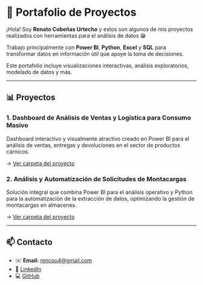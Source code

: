 # 💼 Portafolio de Proyectos

¡Hola! Soy **Renato Cobeñas Urtecho** y estos son algunos de mis proyectos realizados con herramientas para el análisis de datos 😁

Trabajo principalmente con **Power BI**, **Python**, **Excel** y **SQL** para transformar datos en información útil que apoye la toma de decisiones.

Este portafolio incluye visualizaciones interactivas, análisis exploratorios, modelado de datos y más.

---

## 📊 Proyectos

### 1. Dashboard de Análisis de Ventas y Logística para Consumo Masivo
Dashboard interactivo y visualmente atractivo creado en Power BI para el análisis de ventas, entregas y devoluciones en el sector de productos cárnicos.

→ [Ver carpeta del proyecto](./Proyecto1_AnalisisVentas)

### 2. Análisis y Automatización de Solicitudes de Montacargas
Solución integral que combina Power BI para el análisis operativo y Python para la automatización de la extracción de datos, optimizando la gestión de montacargas en almacenes.

→ [Ver carpeta del proyecto](./Proyecto2_Solicitud_Montacargas)

---

## 📫 Contacto
- ✉️ **Email:** rencou4@gmail.com
- 🔗 [LinkedIn](https://linkedin.com/in/renato-cobeñas)
- 💻 [GitHub](https://github.com/Rencou4)
